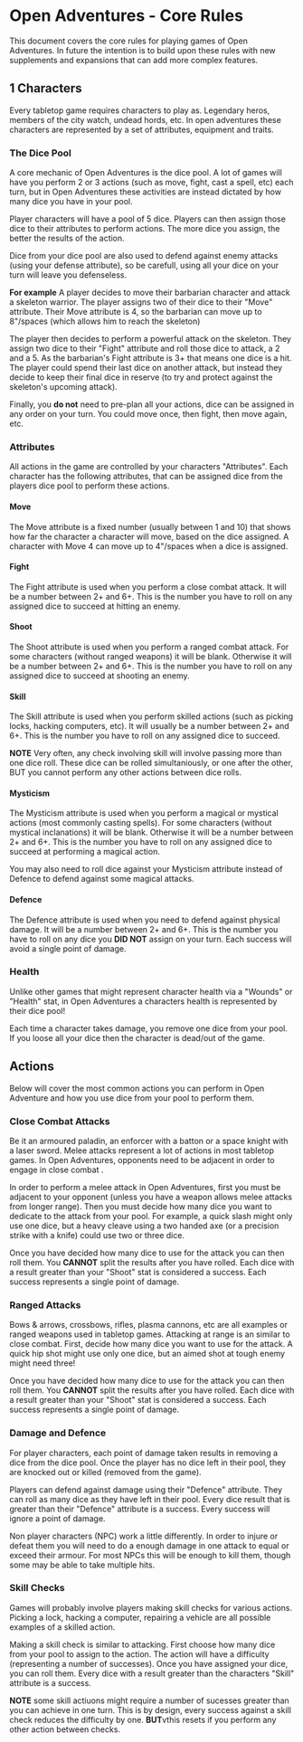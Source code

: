 # Open Adventures - Core Rules
This document covers the core rules for playing games of Open Adventures. In future the intention is to build upon these rules with new supplements and expansions that can add more complex features.

## 1 Characters
Every tabletop game requires characters to play as. Legendary heros, members of the city watch, undead hords, etc. In open adventures these characters are represented by a set of attributes, equipment and traits.

### The Dice Pool
A core mechanic of Open Adventures is the dice pool. A lot of games will have you perform 2 or 3 actions (such as move, fight, cast a spell, etc) each turn, but in Open Adventures these activities are instead dictated by how many dice you have in your pool.

Player characters will have a pool of 5 dice. Players can then assign those dice to their attributes to perform actions. The more dice you assign, the better the results of the action.

Dice from your dice pool are also used to defend against enemy attacks (using your defense attribute), so be carefull, using all your dice on your turn will leave you defenseless.

  **For example** A player decides to move their barbarian character and attack a skeleton warrior. The player assigns two of their dice to their "Move" attribute. Their Move attribute is 4, so the barbarian can move up to 8"/spaces (which allows him to reach the skeleton)

  The player then decides to perform a powerful attack on the skeleton. They assign two dice to their "Fight" attribute and roll those dice  to attack, a 2 and a 5. As the barbarian's Fight attribute is 3+ that means one dice is a hit. The player could spend their last dice on another attack, but instead they decide to keep their final dice in reserve (to try and protect against the skeleton's upcoming attack).

Finally, you **do not** need to pre-plan all your actions, dice can be assigned in any order on your turn. You could move once, then fight, then move again, etc.

### Attributes
All actions in the game are controlled by your characters "Attributes". Each character has the following attributes, that can be assigned dice from the players dice pool to perform these actions.

#### Move
The Move attribute is a fixed number (usually between 1 and 10) that shows how far the character a character will move, based on the dice assigned. A character with Move 4 can move up to 4"/spaces when a dice is assigned.

#### Fight
The Fight attribute is used when you perform a close combat attack. It will be a number between 2+ and 6+. This is the number you have to roll on any assigned dice to succeed at hitting an enemy.

#### Shoot
The Shoot attribute is used when you perform a ranged combat attack. For some characters (without ranged weapons) it will be blank. Otherwise it will be a number between 2+ and 6+. This is the number you have to roll on any assigned dice to succeed at shooting an enemy.

#### Skill
The Skill attribute is used when you perform skilled actions (such as picking locks, hacking computers, etc). It will usually be a number between 2+ and 6+. This is the number you have to roll on any assigned dice to succeed.

**NOTE** Very often, any check involving skill will involve passing more than one dice roll. These dice can be rolled simultaniously, or one after the other, BUT you cannot perform any other actions between dice rolls.

#### Mysticism
The Mysticism attribute is used when you perform a magical or mystical actions (most commonly casting spells). For some characters (without mystical inclanations) it will be blank. Otherwise it will be a number between 2+ and 6+. This is the number you have to roll on any assigned dice to succeed at performing a magical action.

You may also need to roll dice against your Mysticism attribute instead of Defence to defend against some magical attacks.

#### Defence
The Defence attribute is used when you need to defend against physical damage. It will be a number between 2+ and 6+. This is the number you have to roll on any dice you **DID NOT** assign on your turn. Each success will avoid a single point of damage.

### Health
Unlike other games that might represent character health via a "Wounds" or "Health" stat, in Open Adventures a characters health is represented by their dice pool!

Each time a character takes damage, you remove one dice from your pool. If you loose all your dice then the character is dead/out of the game.

## Actions
Below will cover the most common actions you can perform in Open Adventure and how you use dice from your pool to perform them.

### Close Combat Attacks
Be it an armoured paladin, an enforcer with a batton or a space knight with a laser sword. Melee attacks represent a lot of actions in most tabletop games. In Open Adventures, opponents need to be adjacent in order to engage in close combat .

In order to perform a melee attack in Open Adventures, first you must be adjacent to your opponent (unless you have a weapon allows melee attacks from longer range). Then you must decide how many dice you want to dedicate to the attack from your pool. For example, a quick slash might only use one dice, but a heavy cleave using a two handed axe (or a precision strike with a knife) could use two or three dice. 

Once you have decided how many dice to use for the attack you can then roll them. You **CANNOT** split the results after you have rolled. Each dice with a result greater than your "Shoot" stat is considered a success. Each success represents a single point of damage.

### Ranged Attacks
Bows & arrows, crossbows, rifles, plasma cannons, etc are all examples or ranged weapons used in tabletop games. Attacking at range is an similar to close combat. First, decide how many dice you want to use for the attack. A quick hip shot might use only one dice, but an aimed shot at tough enemy might need three!

Once you have decided how many dice to use for the attack you can then roll them. You **CANNOT** split the results after you have rolled. Each dice with a result greater than your "Shoot" stat is considered a success. Each success represents a single point of damage.

### Damage and Defence
For player characters, each point of damage taken results in removing a dice from the dice pool. Once the player has no dice left in their pool, they are knocked out or killed (removed from the game).

Players can defend against damage using their "Defence" attribute. They can roll as many dice as they have left in their pool. Every dice result that is greater than their "Defence" attribute is a success. Every success will ignore a point of damage.

Non player characters (NPC) work a little differently. In order to injure or defeat them you will need to do a enough damage in one attack to equal or exceed their armour. For most NPCs this will be enough to kill them, though some may be able to take multiple hits. 

### Skill Checks
Games will probably involve players making skill checks for various actions. Picking a lock, hacking a computer, repairing a vehicle are all possible examples of a skilled action.

Making a skill check is similar to attacking. First choose how many dice from your pool to assign to the action. The action will have a difficulty (representing a number of successes). Once you have assigned your dice, you can roll them. Every dice with a result greater than the characters "Skill" attribute is a success.

**NOTE** some skill actiuons might require a number of sucesses greater than you can achieve in one turn. This is by design, every success against a skill check reduces the difficulty by one. **BUT**vthis resets if you perform any other action between checks.  
